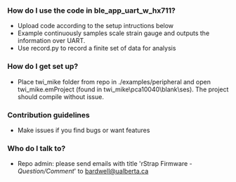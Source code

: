 
### How do I use the code in ble_app_uart_w_hx711? ###

* Upload code according to the setup intructions below
* Example continuously samples scale strain gauge and outputs the information over UART.
* Use record.py to record a finite set of data for analysis

### How do I get set up? ###

* Place twi_mike folder from repo in ./examples/peripheral and open twi_mike.emProject (found in twi_mike\pca10040\blank\ses\). The project should compile without issue.


### Contribution guidelines ###

* Make issues if you find bugs or want features

### Who do I talk to? ###

* Repo admin: please send emails with title 'rStrap Firmware - *Question/Comment*' to bardwell@ualberta.ca